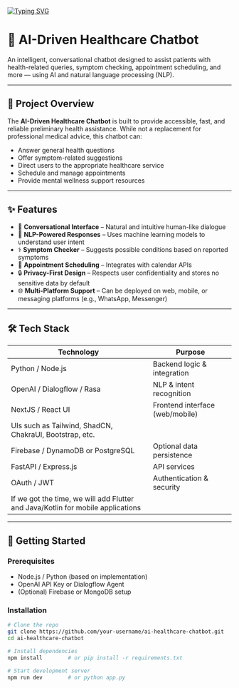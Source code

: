 [![Typing SVG](https://readme-typing-svg.demolab.com?font=Fira+Code&size=30&pause=1000&width=435&lines=HygieiaChat)](https://git.io/typing-svg)

# 🤖 AI-Driven Healthcare Chatbot

An intelligent, conversational chatbot designed to assist patients with health-related queries, symptom checking, appointment scheduling, and more — using AI and natural language processing (NLP).

---

## 📌 Project Overview

The **AI-Driven Healthcare Chatbot** is built to provide accessible, fast, and reliable preliminary health assistance. While not a replacement for professional medical advice, this chatbot can:
- Answer general health questions
- Offer symptom-related suggestions
- Direct users to the appropriate healthcare service
- Schedule and manage appointments
- Provide mental wellness support resources

---

## ✨ Features

- 💬 **Conversational Interface** – Natural and intuitive human-like dialogue
- 🧠 **NLP-Powered Responses** – Uses machine learning models to understand user intent
- ⚕️ **Symptom Checker** – Suggests possible conditions based on reported symptoms
- 📅 **Appointment Scheduling** – Integrates with calendar APIs
- 🔒 **Privacy-First Design** – Respects user confidentiality and stores no sensitive data by default
- 🌐 **Multi-Platform Support** – Can be deployed on web, mobile, or messaging platforms (e.g., WhatsApp, Messenger)

---

## 🛠 Tech Stack

| Technology | Purpose |
|------------|---------|
| Python / Node.js | Backend logic & integration |
| OpenAI / Dialogflow / Rasa | NLP & intent recognition |
| NextJS / React UI| Frontend interface (web/mobile) |
| UIs such as Tailwind, ShadCN, ChakraUI, Bootstrap, etc. |
| Firebase / DynamoDB or PostgreSQL | Optional data persistence |
| FastAPI / Express.js | API services |
| OAuth / JWT | Authentication & security |
| If we got the time, we will add Flutter and Java/Kotlin for mobile applications |

---

## 🚀 Getting Started

### Prerequisites

- Node.js / Python (based on implementation)
- OpenAI API Key or Dialogflow Agent
- (Optional) Firebase or MongoDB setup

### Installation

```bash
# Clone the repo
git clone https://github.com/your-username/ai-healthcare-chatbot.git
cd ai-healthcare-chatbot

# Install dependencies
npm install        # or pip install -r requirements.txt

# Start development server
npm run dev        # or python app.py
